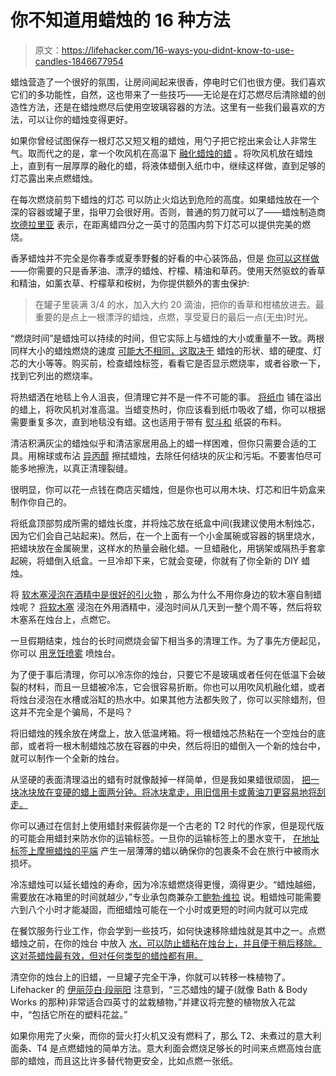 # 你不知道用蜡烛的 16 种方法

> 原文：<https://lifehacker.com/16-ways-you-didnt-know-to-use-candles-1846677954>

蜡烛营造了一个很好的氛围，让房间闻起来很香，停电时它们也很方便。我们喜欢它们的多功能性，自然，这也带来了一些技巧——无论是在灯芯燃尽后清除蜡的创造性方法，还是在蜡烛燃尽后使用空玻璃容器的方法。这里有一些我们最喜欢的方法，可以让你的蜡烛变得更好。

如果你曾经试图保存一根灯芯又短又粗的蜡烛，用勺子把它挖出来会让人非常生气。取而代之的是，拿一个吹风机在高温下 [融化蜡烛的蜡](https://lifehacker.com/fix-a-candle-that-wont-light-with-a-hair-dryer-1791091074) 。将吹风机放在蜡烛上，直到有一层厚厚的融化的蜡，将液体蜡倒入纸巾中，继续这样做，直到足够的灯芯露出来点燃蜡烛。

在每次燃烧前剪下蜡烛的灯芯 可以防止火焰达到危险的高度。如果蜡烛放在一个深的容器或罐子里，指甲刀会很好用。否则，普通的剪刀就可以了——蜡烛制造商 [坎德拉里亚](https://www.candelariacandles.com/blog/2019/10/3/basic-candle-care-theres-more-to-just-lighting-the-wick#:~:text=Keep%20the%20wick%20trimmed%20to,wick%20before%20lighting%20each%20time.) 表示，在距离蜡四分之一英寸的范围内剪下灯芯可以提供完美的燃烧。

香茅蜡烛并不完全是你春季或夏季野餐的好看的中心装饰品，但是 [你可以这样做](https://lifehacker.com/make-a-prettier-citronella-candle-with-fresh-herbs-1785179926)——你需要的只是香茅油、漂浮的蜡烛、柠檬、精油和草药。使用天然驱蚊的香草和精油，如薰衣草、柠檬草和桉树，为你提供额外的害虫保护:

> 在罐子里装满 3/4 的水，加入大约 20 滴油，把你的香草和柑橘放进去。最重要的是点上一根漂浮的蜡烛，点燃，享受夏日的最后一点(无虫)时光。

“燃烧时间”是蜡烛可以持续的时间，但它实际上与蜡烛的大小或重量不一致。两根同样大小的蜡烛燃烧的速度 [可能大不相同，这取决于](https://www.chemistryviews.org/details/ezine/11115935/Burning_Time_of_a_Candle.html) 蜡烛的形状、蜡的硬度、灯芯的大小等等。购买前，检查蜡烛标签，看看它是否显示燃烧率，或者谷歌一下，找到它列出的燃烧率。

将热蜡洒在地毯上令人沮丧，但清理它并不是一件不可能的事。 [将纸巾](https://lifehacker.com/remove-candle-wax-from-your-carpet-with-a-hair-dryer-an-1761611672) 铺在溢出的蜡上，将吹风机对准高温。当蜡变热时，你应该看到纸巾吸收了蜡，你可以根据需要重复多次，直到地毯没有蜡。这也适用于带有 [熨斗和](https://www.architecturaldigest.com/story/removing-wax-from-fabric-is-as-easy-as-1-2-3) 纸袋的布料。

清洁积满灰尘的蜡烛似乎和清洁家居用品上的蜡一样困难，但你只需要合适的工具。用棉球或布沾 [异丙醇](https://lifehacker.com/clean-dusty-grimy-candles-with-rubbing-alcohol-1695438073) 擦拭蜡烛，去除任何结块的灰尘和污垢。不要害怕尽可能多地擦洗，以真正清理裂缝。

很明显，你可以花一点钱在商店买蜡烛，但是你也可以用木块、灯芯和旧牛奶盒来制作你自己的。

将纸盒顶部剪成所需的蜡烛长度，并将烛芯放在纸盒中间(我建议使用木制烛芯，因为它们会自己站起来)。然后，在一个上面有一个小金属碗或容器的锅里烧水，把蜡块放在金属碗里，这样水的热量会融化蜡。一旦蜡融化，用锅架或隔热手套拿起碗，将蜡倒入纸盒。一旦冷却下来，它就会变硬，你就有了你全新的 DIY 蜡烛。

将 [软木塞浸泡在酒精中是很好的引火物](https://lifehacker.com/soak-corks-in-alcohol-to-make-cheap-candles-1677065241) ，那么为什么不用你身边的软木塞自制蜡烛呢？ [将软木塞](https://www.familyhandyman.com/article/how-to-make-a-wine-cork-fire-starter/) 浸泡在外用酒精中，浸泡时间从几天到一整个周不等，然后将软木塞系在烛台上，点燃它。

一旦假期结束，烛台的长时间燃烧会留下相当多的清理工作。为了事先方便起见，你可以 [用烹饪喷雾](https://lifehacker.com/clean-and-de-wax-your-menorah-with-these-tips-1671688772) 喷烛台。

为了便于事后清理，你可以冷冻你的烛台，只要它不是玻璃或者任何在低温下会破裂的材料，而且一旦蜡被冷冻，它会很容易折断。你也可以用吹风机融化蜡，或者将烛台浸泡在水槽或浴缸的热水中。如果其他方法都失败了，你可以买除蜡剂，但这并不完全是个骗局，不是吗？

将旧蜡烛的残余放在烤盘上，放入低温烤箱。将一根蜡烛芯热粘在一个空烛台的底部，或者将一根木制蜡烛芯放在容器的中央，然后将旧的蜡倒入一个新的烛台中，就可以制作一个全新的烛台。

从坚硬的表面清理溢出的蜡有时就像敲掉一样简单，但是我如果蜡很顽固， [把一块冰块放在变硬的蜡上面两分钟。将冰块拿走，用旧信用卡或黄油刀更容易地将刮走。](https://lifehacker.com/place-an-ice-cube-on-hardened-wax-for-quick-removal-1545539022)

你可以通过在信封上使用蜡封来假装你是一个古老的 T2 时代的作家，但是现代版的可能会用蜡封来防水你的运输标签。一旦你的运输标签上的墨水变干， [在地址标签上摩擦蜡烛的平端](https://lifehacker.com/use-a-candle-to-weatherproof-shipping-labels-5987999) 产生一层薄薄的蜡以确保你的包裹条不会在旅行中被雨水损坏。

冷冻蜡烛可以延长蜡烛的寿命，因为冷冻蜡燃烧得更慢，滴得更少。“蜡烛越细，需要放在冰箱里的时间就越少，”专业承包商兼杂工[鲍勃·维拉](https://www.bobvila.com/articles/how-to-make-a-candle-last-longer/#:~:text=Yes%2C%20the%20freezer.,within%20an%20hour%20or%20less.) 说。粗蜡烛可能需要六到八个小时才能凝固，而细蜡烛可能在一个小时或更短的时间内就可以完成

在餐饮服务行业工作，你会学到一些技巧，如何快速移除蜡烛就是其中之一。点燃蜡烛之前，在你的烛台 中放入 [水，可以防止蜡粘在烛台上，并且便于稍后移除。这对茶蜡烛最有效，但对任何类型的蜡烛都有用。](https://lifehacker.com/prevent-candles-from-sticking-to-their-containers-with-5892909)

清空你的烛台上的旧蜡，一旦罐子完全干净，你就可以转移一株植物了。Lifehacker 的 [伊丽莎白·段丽阳](https://lifehacker.com/author/elizabethyuko) 注意到，“三芯蜡烛的罐子(就像 Bath & Body Works 的那种)非常适合四英寸的盆栽植物，”并建议将完整的植物放入花盆中，“包括它所在的塑料花盆。”

如果你用完了火柴，而你的营火打火机又没有燃料了，那么 T2、未煮过的意大利面条、T4 是点燃蜡烛的简单方法。意大利面会燃烧足够长的时间来点燃高烛台底部的蜡烛，而且这比许多替代物更安全，比如点燃一张纸。